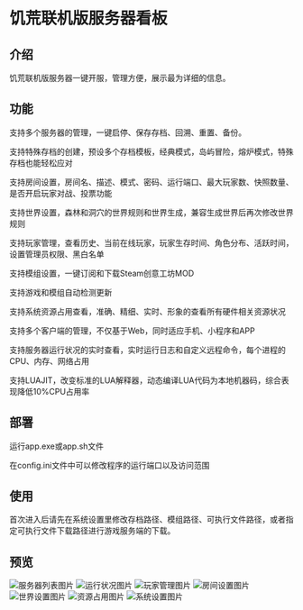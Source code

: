 # 饥荒联机版服务器看板

## 介绍

饥荒联机版服务器一键开服，管理方便，展示最为详细的信息。

## 功能

支持多个服务器的管理，一键启停、保存存档、回溯、重置、备份。

支持特殊存档的创建，预设多个存档模板，经典模式，岛屿冒险，熔炉模式，特殊存档也能轻松应对

支持房间设置，房间名、描述、模式、密码、运行端口、最大玩家数、快照数量、是否开启玩家对战、投票功能

支持世界设置，森林和洞穴的世界规则和世界生成，兼容生成世界后再次修改世界规则

支持玩家管理，查看历史、当前在线玩家，玩家生存时间、角色分布、活跃时间，设置管理员权限、黑白名单

支持模组设置，一键订阅和下载Steam创意工坊MOD

支持游戏和模组自动检测更新

支持系统资源占用查看，准确、精细、实时、形象的查看所有硬件相关资源状况

支持多个客户端的管理，不仅基于Web，同时适应手机、小程序和APP

支持服务器运行状况的实时查看，实时运行日志和自定义远程命令，每个进程的CPU、内存、网络占用

支持LUAJIT，改变标准的LUA解释器，动态编译LUA代码为本地机器码，综合表现降低10%CPU占用率

## 部署

运行app.exe或app.sh文件

在config.ini文件中可以修改程序的运行端口以及访问范围

## 使用

首次进入后请先在系统设置里修改存档路径、模组路径、可执行文件路径，或者指定可执行文件下载路径进行游戏服务端的下载。

## 预览

![服务器列表图片](https://i-blog.csdnimg.cn/direct/49b96258cfec4b988f58462e2bc7fe4c.jpeg)
![运行状况图片](https://i-blog.csdnimg.cn/direct/e1a7ed419f8547ccbf869b185c1514e1.jpeg)
![玩家管理图片](https://i-blog.csdnimg.cn/direct/5841a6ebb6064d32ac0953924bfb38f5.jpeg)
![房间设置图片](https://i-blog.csdnimg.cn/direct/fa53db4d4f8a489296b3ccc48781ed50.jpeg)
![世界设置图片](https://i-blog.csdnimg.cn/direct/d53fd72de06f4d80b9e723f867deac6a.jpeg)
![资源占用图片](https://i-blog.csdnimg.cn/direct/38981c347ed7461aa446e8d40732eb3e.jpeg)
![系统设置图片](https://i-blog.csdnimg.cn/direct/dae9747ff9bd4209b72c5cc62892593d.jpeg)
